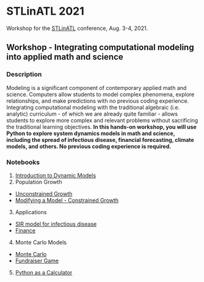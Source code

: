 # STLinATL 2021

Workshop for the [STLinATL](https://stlinatl.com/) conference, Aug. 3-4, 2021.

## Workshop - Integrating computational modeling into applied math and science

### Description

Modeling is a significant component of contemporary applied math and science. Computers allow students to model complex phenomena, explore relationships, and make predictions with no previous coding experience. Integrating computational modeling with the traditional algebraic (i.e. analytic) curriculum - of which we are already quite familiar - allows students to explore more complex and relevant problems without sacrificing the traditional learning objectives.  **In this hands-on workshop, you will use Python to explore system dynamics models in math and science, including the spread of infectious disease, financial forecasting, climate models, and others. No previous coding experience is required.**

### Notebooks

1. [Introduction to Dynamic Models](https://colab.research.google.com/github/atitus/STLinATL2021/blob/main/workshop1/01-introduction/01-introduction.ipynb)
2. Population Growth
  - [Unconstrained Growth](https://colab.research.google.com/github/atitus/STLinATL2021/blob/main/workshop1/02-population-growth/02-population-growth.ipynb) 
  - [Modifying a Model - Constrained Growth](https://colab.research.google.com/github/atitus/STLinATL2021/blob/main/workshop1/02-population-growth/02-modify-a-model.ipynb)
3. Applications
  - [SIR model for infectious disease](https://colab.research.google.com/github/atitus/STLinATL2021/blob/main/workshop1/03-applications/01-SIR-model.ipynb) 
  - [Finance](https://colab.research.google.com/github/atitus/STLinATL2021/blob/main/workshop1/03-applications/02-finance.ipynb) 
4. Monte Carlo Models
  - [Monte Carlo](https://colab.research.google.com/github/atitus/STLinATL2021/blob/main/workshop1/04-monte-carlo/monte-carlo.ipynb) 
  - [Fundraiser Game](https://colab.research.google.com/github/atitus/STLinATL2021/blob/main/workshop1/04-monte-carlo/game.ipynb)
5. [Python as a Calculator](https://colab.research.google.com/github/atitus/STLinATL2021/blob/master/workshop1/05-python-calc/05-python-calc.ipynb)
